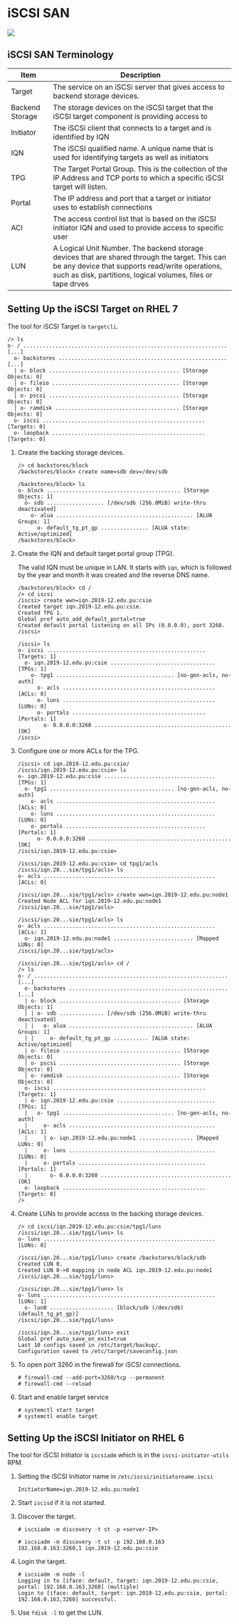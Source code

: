 
# iSCSI SAN

![](fig/iscsi-storage.jpg)

## iSCSI SAN Terminology

Item |Description
---|---
Target | The service on an iSCSi server that gives access to backend storage devices.
Backend Storage | The storage devices on the iSCSI target that the iSCSI target component is providing access to
Initiator | The iSCSi client that connects to a target and is identified by IQN
IQN | The iSCSI qualified name. A unique name that is used for identifying targets as well as initiators
TPG | The Target Portal Group. This is the collection of the IP Address and TCP ports to which a specific iSCSI target will listen.
Portal | The IP address and port that a target or initiator uses to establish connections
ACl | The access control list that is based on the iSCSI initiator IQN and used to provide access to specific user
LUN | A Logical Unit Number. The backend storage devices that are shared through the target. This can be any device that supports read/write operations, such as disk, partitions, logical volumes, files or tape drves

## Setting Up the iSCSI Target on RHEL 7

The tool for iSCSI Target is ``targetcli``.

```=
/> ls
o- / ................................................................ [...]
  o- backstores ..................................................... [...]
  | o- block ......................................... [Storage Objects: 0]
  | o- fileio ........................................ [Storage Objects: 0]
  | o- pscsi ......................................... [Storage Objects: 0]
  | o- ramdisk ....................................... [Storage Objects: 0]
  o- iscsi ................................................... [Targets: 0]
  o- loopback ................................................ [Targets: 0]
```

1. Create the backing storage devices.
   ```=
   /> cd backstores/block 
   /backstores/block> create name=sdb dev=/dev/sdb
   ```
   ```=3
   /backstores/block> ls
   o- block .......................................... [Storage Objects: 1]
     o- sdb .................. [/dev/sdb (256.0MiB) write-thru deactivated]
       o- alua ........................................... [ALUA Groups: 1]
         o- default_tg_pt_gp ............... [ALUA state: Active/optimized]
   /backstores/block>
   ```

2. Create the IQN and default target portal group (TPG).
   
   The valid IQN must be unique in LAN. It starts with ``iqn``, which is followed by the year and month it was created and the reverse DNS name.

   ```=
   /backstores/block> cd /
   /> cd iscsi
   /iscsi> create wwn=iqn.2019-12.edu.pu:csie
   Created target iqn.2019-12.edu.pu:csie.
   Created TPG 1.
   Global pref auto_add_default_portal=true
   Created default portal listening on all IPs (0.0.0.0), port 3260.
   /iscsi>
   ```
   ```=9
   /iscsi> ls
   o- iscsi .................................................. [Targets: 1]
     o- iqn.2019-12.edu.pu:csie ................................. [TPGs: 1]
       o- tpg1 ..................................... [no-gen-acls, no-auth]
         o- acls ................................................ [ACLs: 0]
         o- luns ................................................ [LUNs: 0]
         o- portals .......................................... [Portals: 1]
           o- 0.0.0.0:3260 ........................................... [OK]
   /iscsi> 
   ```

3. Configure one or more ACLs for the TPG.
   
   ```=
   /iscsi> cd iqn.2019-12.edu.pu:csie/
   /iscsi/iqn.2019-12.edu.pu:csie> ls
   o- iqn.2019-12.edu.pu:csie ................................... [TPGs: 1]
     o- tpg1 ....................................... [no-gen-acls, no-auth]
       o- acls .................................................. [ACLs: 0]
       o- luns .................................................. [LUNs: 0]
       o- portals ............................................ [Portals: 1]
         o- 0.0.0.0:3260 ............................................. [OK]
   /iscsi/iqn.2019-12.edu.pu:csie>
   ```
   ```=10
   /iscsi/iqn.2019-12.edu.pu:csie> cd tpg1/acls 
   /iscsi/iqn.20...sie/tpg1/acls> ls
   o- acls ...................................................... [ACLs: 0]
   ```
   ```=13
   /iscsi/iqn.20...sie/tpg1/acls> create wwn=iqn.2019-12.edu.pu:node1
   Created Node ACL for iqn.2019-12.edu.pu:node1
   /iscsi/iqn.20...sie/tpg1/acls>
   ```
   ```=16
   /iscsi/iqn.20...sie/tpg1/acls> ls
   o- acls ...................................................... [ACLs: 1]
     o- iqn.2019-12.edu.pu:node1 ......................... [Mapped LUNs: 0]
   /iscsi/iqn.20...sie/tpg1/acls>
   ```
   ```=20
   /iscsi/iqn.20...sie/tpg1/acls> cd /
   /> ls
   o- / ............................................................. [...]
     o- backstores .................................................. [...]
     | o- block ...................................... [Storage Objects: 1]
     | | o- sdb .............. [/dev/sdb (256.0MiB) write-thru deactivated]
     | |   o- alua ....................................... [ALUA Groups: 1]
     | |     o- default_tg_pt_gp ........... [ALUA state: Active/optimized]
     | o- fileio ..................................... [Storage Objects: 0]
     | o- pscsi ...................................... [Storage Objects: 0]
     | o- ramdisk .................................... [Storage Objects: 0]
     o- iscsi ................................................ [Targets: 1]
     | o- iqn.2019-12.edu.pu:csie ............................... [TPGs: 1]
     |   o- tpg1 ................................... [no-gen-acls, no-auth]
     |     o- acls .............................................. [ACLs: 1]
     |     | o- iqn.2019-12.edu.pu:node1 ................. [Mapped LUNs: 0]
     |     o- luns .............................................. [LUNs: 0]
     |     o- portals ........................................ [Portals: 1]
     |       o- 0.0.0.0:3260 ......................................... [OK]
     o- loopback ............................................. [Targets: 0]
   />
   ```

4. Create LUNs to provide access to the backing storage devices.
   
   ```=
   /> cd iscsi/iqn.2019-12.edu.pu:csie/tpg1/luns 
   /iscsi/iqn.20...sie/tpg1/luns> ls
   o- luns ...................................................... [LUNs: 0]
   ```
   ```=4
   /iscsi/iqn.20...sie/tpg1/luns> create /backstores/block/sdb 
   Created LUN 0.
   Created LUN 0->0 mapping in node ACL iqn.2019-12.edu.pu:node1
   /iscsi/iqn.20...sie/tpg1/luns>
   ```
   ```=8
   /iscsi/iqn.20...sie/tpg1/luns> ls
   o- luns ...................................................... [LUNs: 1]
     o- lun0 .................... [block/sdb (/dev/sdb) (default_tg_pt_gp)]
   /iscsi/iqn.20...sie/tpg1/luns>
   ```
   ```=12
   /iscsi/iqn.20...sie/tpg1/luns> exit
   Global pref auto_save_on_exit=true
   Last 10 configs saved in /etc/target/backup/.
   Configuration saved to /etc/target/saveconfig.json
   ```

5. To open port 3260 in the firewall for iSCSI connections.
   
   ```=
   # firewall-cmd --add-port=3260/tcp --permanent
   # firewall-cmd --reload
   ```

6. Start and enable target service

   ```=
   # systemctl start target
   # systemctl enable target
   ```

## Setting Up the iSCSI Initiator on RHEL 6

The tool for iSCSI Initiator is ``iscsiadm`` which is in the ``iscsi-initiator-utils`` RPM.

1. Setting the iSCSI Initiator name in ``/etc/iscsi/initiatorname.iscsi``
   
   ```
   InitiatorName=iqn.2019-12.edu.pu:node1
   ```

2. Start ``iscisd`` if it is not started.

3. Discover the target.
   ```
   # iscsiadm -m discovery -t st -p <server-IP>
   ```
   ```=
   # iscsiadm -m discovery -t st -p 192.168.0.163
   192.168.0.163:3260,1 iqn.2019-12.edu.pu:csie
   ```

4. Login the target.
   ```=
   # iscsiadm -m node -l
   Logging in to [iface: default, target: iqn.2019-12.edu.pu:csie, portal: 192.168.0.163,3260] (multiple)
   Login to [iface: default, target: iqn.2019-12.edu.pu:csie, portal: 192.168.0.163,3260] successful.
   ```

5. Use ``fdisk -l`` to get the LUN.   

  
